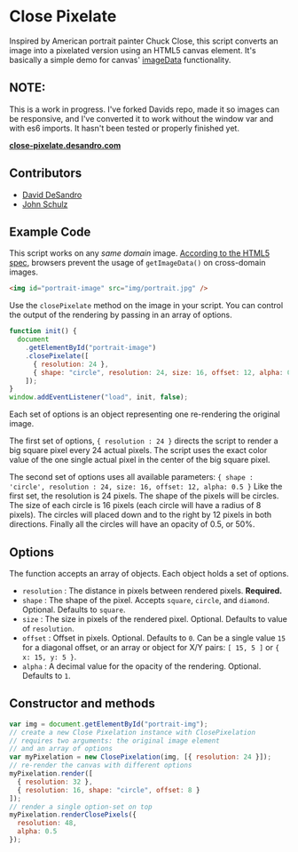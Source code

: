 # Close Pixelate

Inspired by American portrait painter Chuck Close, this script converts an image into a pixelated version using an HTML5 canvas element. It's basically a simple demo for canvas' [imageData](https://developer.mozilla.org/En/HTML/Canvas/Pixel_manipulation_with_canvas) functionality.

## NOTE:

This is a work in progress. I've forked Davids repo, made it so images can be responsive, and I've converted it to work without the window var and with es6 imports. It hasn't been tested or properly finished yet.

[**close-pixelate.desandro.com**](http://close-pixelate.desandro.com)

## Contributors

- [David DeSandro](http://desandro.com)
- [John Schulz](http://twitter.com/jfsiii)

## Example Code

This script works on any _same domain_ image. [According to the HTML5 spec](http://dev.w3.org/html5/spec/the-canvas-element.html#security-with-canvas-elements), browsers prevent the usage of `getImageData()` on cross-domain images.

```html
<img id="portrait-image" src="img/portrait.jpg" />
```

Use the `closePixelate` method on the image in your script. You can control the output of the rendering by passing in an array of options.

```js
function init() {
  document
    .getElementById("portrait-image")
    .closePixelate([
      { resolution: 24 },
      { shape: "circle", resolution: 24, size: 16, offset: 12, alpha: 0.5 }
    ]);
}
window.addEventListener("load", init, false);
```

Each set of options is an object representing one re-rendering the original image.

The first set of options, `{ resolution : 24 }` directs the script to render a big square pixel every 24 actual pixels. The script uses the exact color value of the one single actual pixel in the center of the big square pixel.

The second set of options uses all available parameters: `{ shape : 'circle', resolution : 24, size: 16, offset: 12, alpha: 0.5 }` Like the first set, the resolution is 24 pixels. The shape of the pixels will be circles. The size of each circle is 16 pixels (each circle will have a radius of 8 pixels). The circles will placed down and to the right by 12 pixels in both directions. Finally all the circles will have an opacity of 0.5, or 50%.

## Options

The function accepts an array of objects. Each object holds a set of options.

- `resolution` : The distance in pixels between rendered pixels. **Required.**
- `shape` : The shape of the pixel. Accepts `square`, `circle`, and `diamond`. Optional. Defaults to `square`.
- `size` : The size in pixels of the rendered pixel. Optional. Defaults to value of `resolution`.
- `offset` : Offset in pixels. Optional. Defaults to `0`. Can be a single value `15` for a diagonal offset, or an array or object for X/Y pairs: `[ 15, 5 ]` or `{ x: 15, y: 5 }`.
- `alpha` : A decimal value for the opacity of the rendering. Optional. Defaults to `1`.

## Constructor and methods

```js
var img = document.getElementById("portrait-img");
// create a new Close Pixelation instance with ClosePixelation
// requires two arguments: the original image element
// and an array of options
var myPixelation = new ClosePixelation(img, [{ resolution: 24 }]);
// re-render the canvas with different options
myPixelation.render([
  { resolution: 32 },
  { resolution: 16, shape: "circle", offset: 8 }
]);
// render a single option-set on top
myPixelation.renderClosePixels({
  resolution: 48,
  alpha: 0.5
});
```
